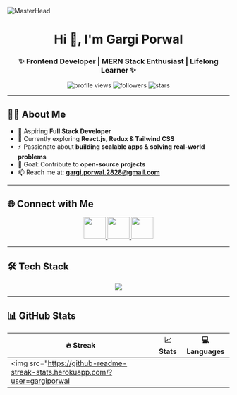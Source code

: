 ![MasterHead](https://your-new-banner-link.png)

<h1 align="center">Hi 👋, I'm Gargi Porwal</h1>
<h3 align="center">✨ Frontend Developer | MERN Stack Enthusiast | Lifelong Learner ✨</h3>

<p align="center">
  <img src="https://komarev.com/ghpvc/?username=gargiporwal-01&label=Profile%20Views&color=0e75b6&style=flat" alt="profile views" />  
  <img src="https://img.shields.io/github/followers/gargiporwal-01?label=Followers&style=social" alt="followers" />  
  <img src="https://img.shields.io/github/stars/gargiporwal-01?affiliations=OWNER%2CCOLLABORATOR&style=social" alt="stars" />
</p>

---

## 👩‍💻 About Me  
- 💼 Aspiring **Full Stack Developer**  
- 🌱 Currently exploring **React.js, Redux & Tailwind CSS**  
- ⚡ Passionate about **building scalable apps & solving real-world problems**  
- 🎯 Goal: Contribute to **open-source projects**  
- 📫 Reach me at: **gargi.porwal.2828@gmail.com**  

---

## 🌐 Connect with Me  
<p align="center">
  <a href="https://www.linkedin.com/in/gargi-porwal-a7aa81230/" target="blank">
    <img src="https://skillicons.dev/icons?i=linkedin" height="50" />
  </a>
  <a href="https://www.youtube.com/c/gargi porwal" target="blank">
    <img src="https://skillicons.dev/icons?i=youtube" height="50" />
  </a>
  <a href="https://leetcode.com/gargi_porwal_01" target="blank">
    <img src="https://img.icons8.com/external-tal-revivo-shadow-tal-revivo/48/000000/external-level-up-your-coding-skills-and-quickly-land-a-job-logo-shadow-tal-revivo.png" height="50" />
  </a>
</p>

---

## 🛠️ Tech Stack  
<p align="center">  
  <img src="https://skillicons.dev/icons?i=html,css,js,react,redux,tailwind,nodejs,express,mongodb,mysql,php,python,git,figma,postman,firebase,gcp,vscode" />  
</p>  

---

## 📊 GitHub Stats  
<div align="center">

| 🔥 Streak | 📈 Stats | 💻 Languages |
|-----------|----------|--------------|
| <img src="https://github-readme-streak-stats.herokuapp.com/?user=gargiporwal
